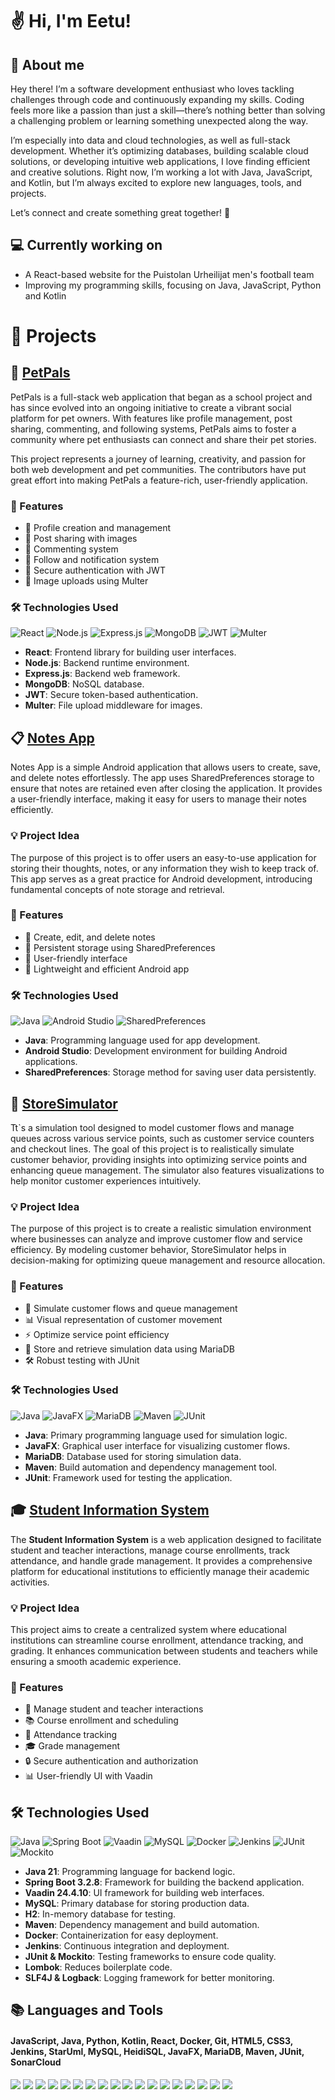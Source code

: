 # ✌️ Hi, I'm Eetu!

## 🙇 About me 
Hey there! I’m a software development enthusiast who loves tackling challenges through code and continuously expanding my skills. Coding feels more like a passion than just a skill—there’s nothing better than solving a challenging problem or learning something unexpected along the way.

I’m especially into data and cloud technologies, as well as full-stack development. Whether it’s optimizing databases, building scalable cloud solutions, or developing intuitive web applications, I love finding efficient and creative solutions. Right now, I’m working a lot with Java, JavaScript, and Kotlin, but I’m always excited to explore new languages, tools, and projects.

Let’s connect and create something great together! 🚀


##  💻  Currently working on
- A React-based website for the Puistolan Urheilijat men's football team
- Improving my programming skills, focusing on Java, JavaScript, Python and Kotlin


# 📂 Projects

## 🐾 [PetPals](https://github.com/eetuam1/PetPals)

PetPals is a full-stack web application that began as a school project and has since evolved into an ongoing initiative to create a vibrant social platform for pet owners. With features like profile management, post sharing, commenting, and following systems, PetPals aims to foster a community where pet enthusiasts can connect and share their pet stories.

This project represents a journey of learning, creativity, and passion for both web development and pet communities. The contributors have put great effort into making PetPals a feature-rich, user-friendly application.

### 🚀 Features
- 📝 Profile creation and management
- 📸 Post sharing with images
- 💬 Commenting system
- 🔔 Follow and notification system
- 🔐 Secure authentication with JWT
- 📂 Image uploads using Multer

### 🛠️ Technologies Used

![React](https://img.shields.io/badge/React-61DAFB?style=for-the-badge&logo=react&logoColor=white)
![Node.js](https://img.shields.io/badge/Node.js-339933?style=for-the-badge&logo=node.js&logoColor=white)
![Express.js](https://img.shields.io/badge/Express.js-000000?style=for-the-badge&logo=express&logoColor=white)
![MongoDB](https://img.shields.io/badge/MongoDB-47A248?style=for-the-badge&logo=mongodb&logoColor=white)
![JWT](https://img.shields.io/badge/JWT-000000?style=for-the-badge&logo=jsonwebtokens&logoColor=white)
![Multer](https://img.shields.io/badge/Multer-FF5733?style=for-the-badge&logoColor=white)

- **React**: Frontend library for building user interfaces.
- **Node.js**: Backend runtime environment.
- **Express.js**: Backend web framework.
- **MongoDB**: NoSQL database.
- **JWT**: Secure token-based authentication.
- **Multer**: File upload middleware for images.

## 📋 [Notes App](https://github.com/eetuam1/NotesAppPhone)  
Notes App is a simple Android application that allows users to create, save, and delete notes effortlessly. The app uses SharedPreferences storage to ensure that notes are retained even after closing the application. It provides a user-friendly interface, making it easy for users to manage their notes efficiently.

### 💡 Project Idea
The purpose of this project is to offer users an easy-to-use application for storing their thoughts, notes, or any information they wish to keep track of. This app serves as a great practice for Android development, introducing fundamental concepts of note storage and retrieval.

### 🚀 Features
- 📝 Create, edit, and delete notes
- 💾 Persistent storage using SharedPreferences
- 🎨 User-friendly interface
- 📱 Lightweight and efficient Android app

### 🛠️ Technologies Used

![Java](https://img.shields.io/badge/Java-007396?style=for-the-badge&logo=java&logoColor=white)
![Android Studio](https://img.shields.io/badge/Android_Studio-3DDC84?style=for-the-badge&logo=android-studio&logoColor=white)
![SharedPreferences](https://img.shields.io/badge/SharedPreferences-FF9800?style=for-the-badge&logoColor=white)

- **Java**: Programming language used for app development.
- **Android Studio**: Development environment for building Android applications.
- **SharedPreferences**: Storage method for saving user data persistently.

## 🏬 [StoreSimulator](https://github.com/eetuam1/StoreSimulator)

Tt`s a simulation tool designed to model customer flows and manage queues across various service points, such as customer service counters and checkout lines. The goal of this project is to realistically simulate customer behavior, providing insights into optimizing service points and enhancing queue management. The simulator also features visualizations to help monitor customer experiences intuitively.

### 💡 Project Idea
The purpose of this project is to create a realistic simulation environment where businesses can analyze and improve customer flow and service efficiency. By modeling customer behavior, StoreSimulator helps in decision-making for optimizing queue management and resource allocation.

### 🚀 Features
- 🏪 Simulate customer flows and queue management
- 📊 Visual representation of customer movement
- ⚡ Optimize service point efficiency
- 💾 Store and retrieve simulation data using MariaDB
- 🛠️ Robust testing with JUnit

### 🛠️ Technologies Used

![Java](https://img.shields.io/badge/Java-007396?style=for-the-badge&logo=java&logoColor=white)
![JavaFX](https://img.shields.io/badge/JavaFX-007396?style=for-the-badge&logo=java&logoColor=white)
![MariaDB](https://img.shields.io/badge/MariaDB-003545?style=for-the-badge&logo=mariadb&logoColor=white)
![Maven](https://img.shields.io/badge/Maven-C71A36?style=for-the-badge&logo=apachemaven&logoColor=white)
![JUnit](https://img.shields.io/badge/JUnit-25A162?style=for-the-badge&logo=junit&logoColor=white)

- **Java**: Primary programming language used for simulation logic.
- **JavaFX**: Graphical user interface for visualizing customer flows.
- **MariaDB**: Database used for storing simulation data.
- **Maven**: Build automation and dependency management tool.
- **JUnit**: Framework used for testing the application.

## 🎓 [Student Information System](https://github.com/eetuam1/Student-Information-System)

The **Student Information System** is a web application designed to facilitate student and teacher interactions, manage course enrollments, track attendance, and handle grade management. It provides a comprehensive platform for educational institutions to efficiently manage their academic activities.

### 💡 Project Idea
This project aims to create a centralized system where educational institutions can streamline course enrollment, attendance tracking, and grading. It enhances communication between students and teachers while ensuring a smooth academic experience.

### 🚀 Features
- 🏫 Manage student and teacher interactions
- 📚 Course enrollment and scheduling
- 📝 Attendance tracking
- 🎓 Grade management
- 🔒 Secure authentication and authorization
- 📊 User-friendly UI with Vaadin

## 🛠️ Technologies Used

![Java](https://img.shields.io/badge/Java-007396?style=for-the-badge&logo=java&logoColor=white)
![Spring Boot](https://img.shields.io/badge/Spring_Boot-6DB33F?style=for-the-badge&logo=spring&logoColor=white)
![Vaadin](https://img.shields.io/badge/Vaadin-00B4F0?style=for-the-badge&logo=vaadin&logoColor=white)
![MySQL](https://img.shields.io/badge/MySQL-4479A1?style=for-the-badge&logo=mysql&logoColor=white)
![Docker](https://img.shields.io/badge/Docker-2496ED?style=for-the-badge&logo=docker&logoColor=white)
![Jenkins](https://img.shields.io/badge/Jenkins-D24939?style=for-the-badge&logo=jenkins&logoColor=white)
![JUnit](https://img.shields.io/badge/JUnit-25A162?style=for-the-badge&logo=junit&logoColor=white)
![Mockito](https://img.shields.io/badge/Mockito-FFAB00?style=for-the-badge&logo=mockito&logoColor=white)

- **Java 21**: Programming language for backend logic.
- **Spring Boot 3.2.8**: Framework for building the backend application.
- **Vaadin 24.4.10**: UI framework for building web interfaces.
- **MySQL**: Primary database for storing production data.
- **H2**: In-memory database for testing.
- **Maven**: Dependency management and build automation.
- **Docker**: Containerization for easy deployment.
- **Jenkins**: Continuous integration and deployment.
- **JUnit & Mockito**: Testing frameworks to ensure code quality.
- **Lombok**: Reduces boilerplate code.
- **SLF4J & Logback**: Logging framework for better monitoring.

## 📚  Languages and Tools
#### JavaScript, Java, Python, Kotlin, React, Docker, Git, HTML5, CSS3, Jenkins, StarUml, MySQL, HeidiSQL, JavaFX, MariaDB, Maven, JUnit, SonarCloud
<p>
  <img src="https://img.shields.io/badge/JavaScript-F7DF1E?style=for-the-badge&logo=javascript&logoColor=black" />
  <img src="https://img.shields.io/badge/Java-007396?style=for-the-badge&logo=java&logoColor=white" />
  <img src="https://img.shields.io/badge/Python-3776AB?style=for-the-badge&logo=python&logoColor=white" />
  <img src="https://img.shields.io/badge/Kotlin-0095D5?style=for-the-badge&logo=kotlin&logoColor=white" />
  <img src="https://img.shields.io/badge/React-61DAFB?style=for-the-badge&logo=react&logoColor=black" />
  <img src="https://img.shields.io/badge/Docker-2496ED?style=for-the-badge&logo=docker&logoColor=white" />
  <img src="https://img.shields.io/badge/Git-F05032?style=for-the-badge&logo=git&logoColor=white" />
  <img src="https://img.shields.io/badge/HTML5-E34F26?style=for-the-badge&logo=html5&logoColor=white" />
  <img src="https://img.shields.io/badge/CSS3-1572B6?style=for-the-badge&logo=css3&logoColor=white" />
  <img src="https://img.shields.io/badge/Jenkins-D24939?style=for-the-badge&logo=jenkins&logoColor=white" />
  <img src="https://img.shields.io/badge/StarUML-14354C?style=for-the-badge&logo=staruml&logoColor=white" />
  <img src="https://img.shields.io/badge/MySQL-4479A1?style=for-the-badge&logo=mysql&logoColor=white" />
  <img src="https://img.shields.io/badge/HeidiSQL-586CB5?style=for-the-badge&logo=heidisql&logoColor=white" />
  <img src="https://img.shields.io/badge/JavaFX-007396?style=for-the-badge&logo=java&logoColor=white" />
  <img src="https://img.shields.io/badge/MariaDB-003545?style=for-the-badge&logo=mariadb&logoColor=white" /> 
  <img src="https://img.shields.io/badge/Maven-C71A36?style=for-the-badge&logo=apachemaven&logoColor=white" /> 
  <img src="https://img.shields.io/badge/JUnit-25A162?style=for-the-badge&logo=junit&logoColor=white" />
  <img src="https://img.shields.io/badge/SonarCloud-4E9F3D?style=for-the-badge&logo=sonarcloud&logoColor=white" />
</p>
